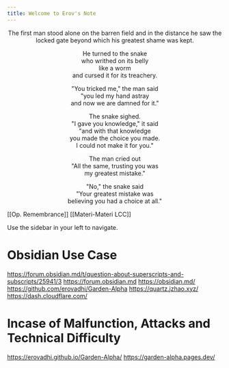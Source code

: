 ```yaml
---
title: Welcome to Erov's Note
---
```

<center>
The first man stood alone  
on the barren field  
and in the distance he saw  
the locked gate beyond which  
his greatest shame was kept.

He turned to the snake  
who writhed on its belly  
like a worm  
and cursed it for its treachery.

"You tricked me," the man said  
"you led my hand astray  
and now we are damned for it."

The snake sighed.  
"I gave you knowledge," it said  
"and with that knowledge  
you made the choice you made.  
I could not make it for you."

The man cried out  
"All the same, trusting you was  
my greatest mistake."

"No," the snake said  
"Your greatest mistake was  
believing you had a choice at all."

</center>







[[Op. Remembrance]]
[[Materi-Materi LCC]]

Use the sidebar in your left to navigate.

# Obsidian Use Case
https://forum.obsidian.md/t/question-about-superscripts-and-subscripts/25941/3
https://forum.obsidian.md
https://obsidian.md/
https://github.com/erovadhi/Garden-Alpha
https://quartz.jzhao.xyz/
https://dash.cloudflare.com/

# Incase of Malfunction, Attacks and Technical Difficulty

https://erovadhi.github.io/Garden-Alpha/
https://garden-alpha.pages.dev/
